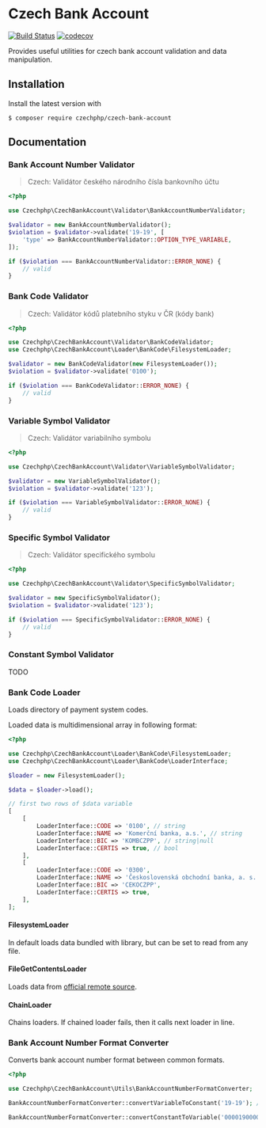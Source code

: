 # Czech Bank Account

[![Build Status](https://travis-ci.com/czechphp/czech-bank-account.svg?branch=master)](https://travis-ci.com/czechphp/czech-bank-account)
[![codecov](https://codecov.io/gh/czechphp/czech-bank-account/branch/master/graph/badge.svg)](https://codecov.io/gh/czechphp/czech-bank-account)

Provides useful utilities for czech bank account validation and data manipulation.

## Installation

Install the latest version with

```
$ composer require czechphp/czech-bank-account
```

## Documentation

### Bank Account Number Validator

> Czech: Validátor českého národního čísla bankovního účtu

```php
<?php

use Czechphp\CzechBankAccount\Validator\BankAccountNumberValidator;

$validator = new BankAccountNumberValidator();
$violation = $validator->validate('19-19', [
    'type' => BankAccountNumberValidator::OPTION_TYPE_VARIABLE,
]);

if ($violation === BankAccountNumberValidator::ERROR_NONE) {
    // valid
}
```

### Bank Code Validator

> Czech: Validátor kódů platebního styku v ČR (kódy bank)

```php
<?php

use Czechphp\CzechBankAccount\Validator\BankCodeValidator;
use Czechphp\CzechBankAccount\Loader\BankCode\FilesystemLoader;

$validator = new BankCodeValidator(new FilesystemLoader());
$violation = $validator->validate('0100');

if ($violation === BankCodeValidator::ERROR_NONE) {
    // valid
}
```

### Variable Symbol Validator

> Czech: Validátor variabilního symbolu

```php
<?php

use Czechphp\CzechBankAccount\Validator\VariableSymbolValidator;

$validator = new VariableSymbolValidator();
$violation = $validator->validate('123');

if ($violation === VariableSymbolValidator::ERROR_NONE) {
    // valid
}
```

### Specific Symbol Validator

> Czech: Validátor specifického symbolu

```php
<?php

use Czechphp\CzechBankAccount\Validator\SpecificSymbolValidator;

$validator = new SpecificSymbolValidator();
$violation = $validator->validate('123');

if ($violation === SpecificSymbolValidator::ERROR_NONE) {
    // valid
}
```

### Constant Symbol Validator

TODO

### Bank Code Loader

Loads directory of payment system codes.

Loaded data is multidimensional array in following format:

```php
<?php

use Czechphp\CzechBankAccount\Loader\BankCode\FilesystemLoader;
use Czechphp\CzechBankAccount\Loader\BankCode\LoaderInterface;

$loader = new FilesystemLoader();

$data = $loader->load();

// first two rows of $data variable
[
    [
        LoaderInterface::CODE => '0100', // string
        LoaderInterface::NAME => 'Komerční banka, a.s.', // string
        LoaderInterface::BIC => 'KOMBCZPP', // string|null
        LoaderInterface::CERTIS => true, // bool
    ],
    [
        LoaderInterface::CODE => '0300',
        LoaderInterface::NAME => 'Československá obchodní banka, a. s.',
        LoaderInterface::BIC => 'CEKOCZPP',
        LoaderInterface::CERTIS => true,
    ],
];

```

#### FilesystemLoader

In default loads data bundled with library, but can be set to read from any file.

#### FileGetContentsLoader

Loads data from [official remote source](https://www.cnb.cz/en/payments/accounts-bank-codes/).

#### ChainLoader

Chains loaders. If chained loader fails, then it calls next loader in line.

### Bank Account Number Format Converter

Converts bank account number format between common formats.

```php
<?php

use Czechphp\CzechBankAccount\Utils\BankAccountNumberFormatConverter;

BankAccountNumberFormatConverter::convertVariableToConstant('19-19'); // returns "0000190000000019"

BankAccountNumberFormatConverter::convertConstantToVariable('0000190000000019'); // returns "19-19"
```
